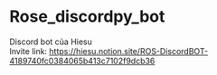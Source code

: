 # Rose_discordpy_bot
 Discord bot của Hiesu<br />
 Invite link: https://hiesu.notion.site/ROS-DiscordBOT-4189740fc0384065b413c7102f9dcb36
